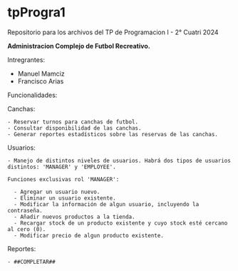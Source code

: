 # tpProgra1
Repositorio para los archivos del TP de Programacion I - 2° Cuatri 2024

**Administracion Complejo de Futbol Recreativo.**

Intregrantes:
  - Manuel Mamciz
  - Francisco Arias


Funcionalidades:
  
  Canchas:

    - Reservar turnos para canchas de futbol.
    - Consultar disponibilidad de las canchas.
    - Generar reportes estadísticos sobre las reservas de las canchas.

  Usuarios:

    - Manejo de distintos niveles de usuarios. Habrá dos tipos de usuarios distintos: 'MANAGER' y 'EMPLOYEE'.
    
    Funciones exclusivas rol 'MANAGER':
      
      - Agregar un usuario nuevo.
      - Eliminar un usuario existente.
      - Modificar la información de algun usuario, incluyendo la contraseña.
      - Añadir nuevos productos a la tienda.
      - Recargar stock de un producto existente y cuyo stock esté cercano al cero (0).
      - Modificar precio de algun producto existente.
      

  Reportes:

    - ##COMPLETAR##